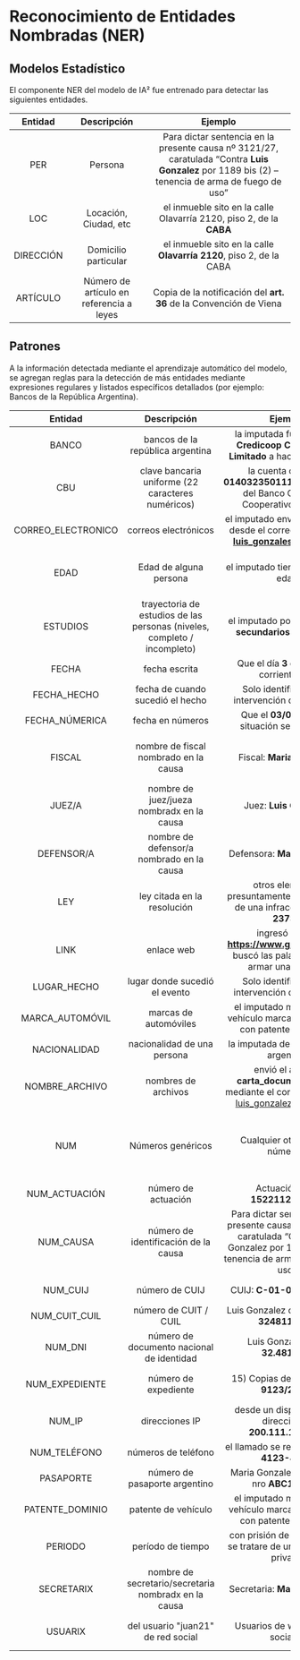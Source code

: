 # Reconocimiento de Entidades Nombradas (NER)

## Modelos Estadístico

El componente NER del modelo de IA² fue entrenado para detectar las siguientes entidades.

| Entidad   | Descripción | Ejemplo  |
| :-------: | :---------: | :------: |
|PER|Persona|Para dictar sentencia en la presente causa nº 3121/27, caratulada “Contra **Luis Gonzalez** por 1189 bis (2) – tenencia de arma de fuego de uso” |
|LOC|Locación, Ciudad, etc|el inmueble sito en la calle Olavarría 2120, piso 2, de la **CABA**|
|DIRECCIÓN|Domicilio particular|el inmueble sito en la calle **Olavarría 2120**, piso 2, de la CABA |
|ARTÍCULO|Número de artículo en referencia a leyes|Copia de la notificación del **art. 36** de la Convención de Viena|

## Patrones

A la información detectada mediante el aprendizaje automático del modelo, se agregan reglas para la detección de más entidades mediante expresiones regulares y listados específicos detallados (por ejemplo: Bancos de la República Argentina).

| Entidad   | Descripción | Ejemplo  | Referencia | Pipeline |
| :-------: | :---------: | :------: | :--------: | :------: |
|BANCO|bancos de la república argentina|la imputada fue al **Banco Credicoop Cooperativo Limitado** a hacer un trámite| [Bancos soportados](pipeline_components/entity_ruler.py#L61)| Ruler |
|CBU|clave bancaria uniforme (22 caracteres numéricos)|la cuenta con CBU **0140323501111111500292** del Banco Credicoop Cooperativo Limitado| 22 digitos seguidos| Ruler |
|CORREO_ELECTRONICO|correos electrónicos|el imputado envió dicho texto desde el correo electrónico **luis_gonzales@mail.com**|[Formato](https://github.com/explosion/spaCy/blob/047fb9f8b8cfe99abc8455aa990fa2c2dd3d4c84/spacy/lang/lex_attrs.py#L10) | Ruler |
|EDAD|Edad de alguna persona|el imputado tiene **21** años de edad| Número seguidos de *años* y que contiene *edad* en oración| Custom |
|ESTUDIOS|trayectoria de estudios de las personas (niveles, completo / incompleto)|el imputado posee **estudios secundarios completos**|[Combinaciones soportadas](pipeline_components/entity_ruler.py#L350)| Ruler |
|FECHA|fecha escrita|Que el día **3 de julio** del corriente año|[Combinaciones soportadas](pipeline_components/entity_ruler.py#L399)| Ruler |
|FECHA_HECHO|fecha de cuando sucedió el hecho|Solo identificable por intervención de personas| | Etiquetado Manual |
|FECHA_NÚMERICA|fecha en números|Que el **03/07/2021** la situación sea aclarada|[Formatos soportados](pipeline_components/entity_ruler.py#L380)| Ruler |
|FISCAL|nombre de fiscal nombrado en la causa|Fiscal: **Maria Gonzalez**|*Fiscal* o *fiscalía* antes de identificación como *PER* | Custom |
|JUEZ/A|nombre de juez/jueza nombradx en la causa|Juez: **Luis Gonzalez**| *Juez* antes de identificación como *PER*| Custom |
|DEFENSOR/A|nombre de defensor/a nombrado en la causa|Defensora: **Maria Gonzalez**|*Defensor* o *Defensora* antes de  identificación como *PER* | Custom |
|LEY|ley citada en la resolución|otros elementos presuntamente constitutivos de una infracción a la ley **23737**| Palabra *ley* antes de número| Custom |
|LINK|enlace web|ingresó al sitio **https://www.google.com/** y buscó las palabras “como armar una bomba”|[Formato soportado](https://github.com/explosion/spaCy/blob/047fb9f8b8cfe99abc8455aa990fa2c2dd3d4c84/spacy/lang/lex_attrs.py#L124)| Ruler |
|LUGAR_HECHO|lugar donde sucedió el evento|Solo identificable por intervención de personas| | Etiquetado Manual |
|MARCA_AUTOMÓVIL|marcas de automóviles|el imputado manejaba un vehículo marca **volkswagen** con patente FHG-456| [Marcas soportadas](pipeline_components/entity_ruler.py#L1)| Ruler |
|NACIONALIDAD|nacionalidad de una persona|la imputada de nacionalidad argentina|[Soportadas](pipeline_components/entity_ruler.py#L487)| Ruler |
|NOMBRE_ARCHIVO|nombres de archivos|envió el archivo **carta_documento.docx** mediante el correo eletrónico luis_gonzalez@mail.com|[Tipos soportados, incluye extensión](pipeline_components/entity_ruler.py#L594) | Ruler |
|NUM|Números genéricos|Cualquier otra entidad númerica| Cualquier otro número que no haga referencia a páginas, articulos y unidades de medida| Entity Matcher |
|NUM_ACTUACIÓN|número de actuación|Actuación Nro: **15221125/2020**|Palabra vecina tiene *nro actuación* | Custom |
|NUM_CAUSA|número de identificación de la causa|Para dictar sentencia en la presente causa nº **3121/27**, caratulada “Contra Luis Gonzalez por 1189 bis (2) – tenencia de arma de fuego de uso”| Cuando encuentra *caso* o *n° causa* previamente | Custom |
|NUM_CUIJ|número de CUIJ|CUIJ: **C-01-00480932-3**|Palabra vecina es CUIJ| Ruler, Custom |
|NUM_CUIT_CUIL|número de CUIT / CUIL|Luis Gonzalez con CUIT **20-32481145-7**| [Formato soportado](pipeline_components/entity_ruler.py#L593)| Ruler |
|NUM_DNI|número de documento nacional de identidad|Luis Gonzalez, DNI **32.481.145**|[Formatos soportados](pipeline_components/entity_ruler.py#L361)| Ruler |
|NUM_EXPEDIENTE|número de expediente|15) Copias del expediente **9123/2011**;| Palabras vecinas tiene *n°* y/o *expediente*| Cusdtom |
|NUM_IP|direcciones IP|desde un dispositivo con dirección IP **200.111.111.111**|[Formatos soportados](pipeline_components/entity_ruler.py#L374)| Ruler, Custom |
|NUM_TELÉFONO|números de teléfono|el llamado se realizó desde el **4123-4123**|[Formatos soportados](pipeline_components/entity_ruler.py#L367)| Ruler, Custom |
|PASAPORTE|número de pasaporte argentino|Maria Gonzalez, pasaporte nro **ABC123456** | [Formato soportado](pipeline_components/entity_ruler.py#L596)| Ruler |
|PATENTE_DOMINIO|patente de vehículo|el imputado manejaba un vehículo marca volkswagen con patente **FHG-456**|[Formatos soportados](pipeline_components/entity_ruler.py#L330)| Ruler |
|PERIODO|período de tiempo|con prisión de **seis años**, si se tratare de un instrumento privado|[Formatos soportados](pipeline_components/entity_custom.py#L5)| Custom |
|SECRETARIX|nombre de secretario/secretaria nombradx en la causa|Secretaria: **María Gonzalez**| *Secretario* antes de identificación como *PER* | Custom |
|USUARIX|del usuario "juan21" de red social|Usuarios de web o redes sociales|Soporta patrón *del usuario "nombredelusuario"* | Ruler |

